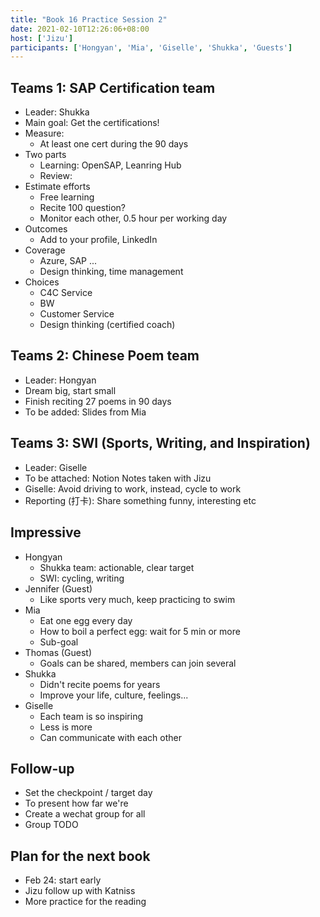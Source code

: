 ```yaml
---
title: "Book 16 Practice Session 2"
date: 2021-02-10T12:26:06+08:00
host: ['Jizu']
participants: ['Hongyan', 'Mia', 'Giselle', 'Shukka', 'Guests']
---
```


## Teams 1: SAP Certification team
- Leader: Shukka
- Main goal: Get the certifications!
- Measure: 
    - At least one cert during the 90 days
- Two parts
    - Learning: OpenSAP, Leanring Hub
    - Review: 
- Estimate efforts
    - Free learning 
    - Recite 100 question?
    - Monitor each other, 0.5 hour per working day
- Outcomes
    - Add to your profile, LinkedIn
- Coverage
    - Azure, SAP ...
    - Design thinking, time management 
- Choices
    - C4C Service
    - BW
    - Customer Service
    - Design thinking (certified coach)

## Teams 2: Chinese Poem team
- Leader: Hongyan
- Dream big, start small
- Finish reciting 27 poems in 90 days
- To be added: Slides from Mia



## Teams 3: SWI (Sports, Writing, and Inspiration)
- Leader: Giselle
- To be attached: Notion Notes taken with Jizu
- Giselle: Avoid driving to work, instead, cycle to work 
- Reporting (打卡): Share something funny, interesting etc


## Impressive
- Hongyan
    - Shukka team: actionable, clear target
    - SWI: cycling, writing
- Jennifer (Guest)
    - Like sports very much, keep practicing to swim
- Mia
    - Eat one egg every day
    - How to boil a perfect egg: wait for 5 min or more
    - Sub-goal
- Thomas (Guest)
    - Goals can be shared, members can join several
- Shukka
    - Didn't recite poems for years
    - Improve your life, culture, feelings...
- Giselle
    - Each team is so inspiring
    - Less is more
    - Can communicate with each other

## Follow-up
- Set the checkpoint / target day
- To present how far we're
- Create a wechat group for all
- Group TODO

## Plan for the next book
- Feb 24: start early
- Jizu follow up with Katniss
- More practice for the reading